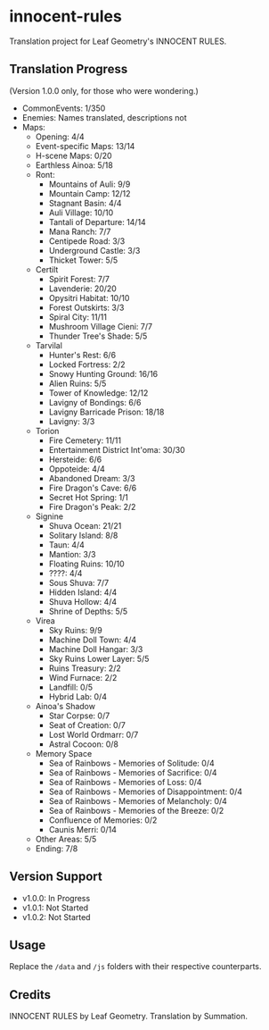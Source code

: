 # innocent-rules
Translation project for Leaf Geometry's INNOCENT RULES.

## Translation Progress
(Version 1.0.0 only, for those who were wondering.)
- CommonEvents: 1/350
- Enemies: Names translated, descriptions not
- Maps: 
    - Opening: 4/4
    - Event-specific Maps: 13/14
    - H-scene Maps: 0/20
    - Earthless Ainoa: 5/18
    - Ront:
        - Mountains of Auli: 9/9
        - Mountain Camp: 12/12
        - Stagnant Basin: 4/4
        - Auli Village: 10/10
        - Tantali of Departure: 14/14
        - Mana Ranch: 7/7
        - Centipede Road: 3/3
        - Underground Castle: 3/3
        - Thicket Tower: 5/5
    - Certilt
        - Spirit Forest: 7/7
        - Lavenderie: 20/20
        - Opysitri Habitat: 10/10
        - Forest Outskirts: 3/3
        - Spiral City: 11/11
        - Mushroom Village Cieni: 7/7
        - Thunder Tree's Shade: 5/5
    - Tarvilal
        - Hunter's Rest: 6/6
        - Locked Fortress: 2/2
        - Snowy Hunting Ground: 16/16
        - Alien Ruins: 5/5
        - Tower of Knowledge: 12/12
        - Lavigny of Bondings: 6/6
        - Lavigny Barricade Prison: 18/18
        - Lavigny: 3/3
    - Torion
        - Fire Cemetery: 11/11
        - Entertainment District Int'oma: 30/30
        - Hersteide: 6/6
        - Oppoteide: 4/4
        - Abandoned Dream: 3/3
        - Fire Dragon's Cave: 6/6
        - Secret Hot Spring: 1/1
        - Fire Dragon's Peak: 2/2
    - Signine
        - Shuva Ocean: 21/21
        - Solitary Island: 8/8
        - Taun: 4/4
        - Mantion: 3/3
        - Floating Ruins: 10/10
        - ????: 4/4
        - Sous Shuva: 7/7
        - Hidden Island: 4/4
        - Shuva Hollow: 4/4
        - Shrine of Depths: 5/5
    - Virea
        - Sky Ruins: 9/9
        - Machine Doll Town: 4/4
        - Machine Doll Hangar: 3/3
        - Sky Ruins Lower Layer: 5/5
        - Ruins Treasury: 2/2
        - Wind Furnace: 2/2
        - Landfill: 0/5
        - Hybrid Lab: 0/4
    - Ainoa's Shadow
        - Star Corpse: 0/7
        - Seat of Creation: 0/7
        - Lost World Ordmarr: 0/7
        - Astral Cocoon: 0/8
    - Memory Space
        - Sea of Rainbows - Memories of Solitude: 0/4
        - Sea of Rainbows - Memories of Sacrifice: 0/4
        - Sea of Rainbows - Memories of Loss: 0/4
        - Sea of Rainbows - Memories of Disappointment: 0/4
        - Sea of Rainbows - Memories of Melancholy: 0/4
        - Sea of Rainbows - Memories of the Breeze: 0/2
        - Confluence of Memories: 0/2
        - Caunis Merri: 0/14
    - Other Areas: 5/5
    - Ending: 7/8

## Version Support
- v1.0.0: In Progress
- v1.0.1: Not Started
- v1.0.2: Not Started

## Usage
Replace the `/data` and `/js` folders with their respective counterparts.

## Credits
INNOCENT RULES by Leaf Geometry.
Translation by Summation.
